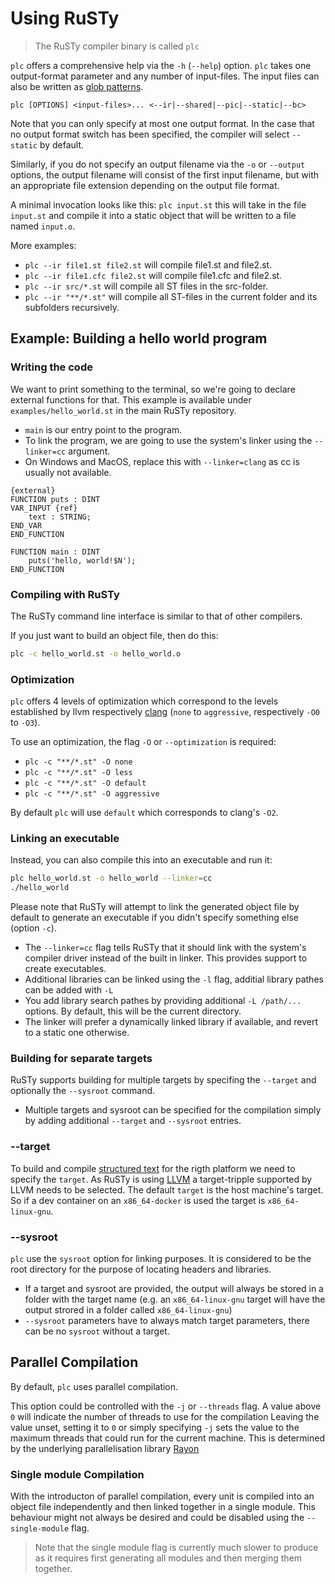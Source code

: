 # Using RuSTy

> The RuSTy compiler binary is called `plc`

`plc` offers a comprehensive help via the `-h` (`--help`) option.
`plc` takes one output-format parameter and any number of input-files.
The input files can also be written as [glob patterns](https://en.wikipedia.org/wiki/Glob_(programming)).

`plc [OPTIONS] <input-files>... <--ir|--shared|--pic|--static|--bc>`

Note that you can only specify at most one output format.
In the case that no output format switch has been specified, the compiler will select `--static` by default.

Similarly, if you do not specify an output filename via the `-o` or `--output` options,
the output filename will consist of the first input filename, but with an appropriate
file extension depending on the output file format.

A minimal invocation looks like this:
`plc input.st` this will take in the file `input.st` and compile it into a static object that will be written to a file named `input.o`.

More examples:
- `plc --ir file1.st file2.st` will compile file1.st and file2.st.
- `plc --ir file1.cfc file2.st` will compile file1.cfc and file2.st.
- `plc --ir src/*.st` will compile all ST files in the src-folder.
- `plc --ir "**/*.st"` will compile all ST-files in the current folder and its subfolders recursively.

## Example: Building a hello world program

### Writing the code

We want to print something to the terminal, so we're going to declare external functions for that.
This example is available under `examples/hello_world.st` in the main RuSTy repository.

- `main` is our entry point to the program.
- To link the program, we are going to use the system's linker using the `--linker=cc` argument.
- On Windows and MacOS, replace this with `--linker=clang` as cc is usually not available.

```iecst
{external} 
FUNCTION puts : DINT
VAR_INPUT {ref}
    text : STRING;
END_VAR
END_FUNCTION

FUNCTION main : DINT
    puts('hello, world!$N');
END_FUNCTION
```

### Compiling with RuSTy

The RuSTy command line interface is similar to that of other compilers.

If you just want to build an object file, then do this:

```bash
plc -c hello_world.st -o hello_world.o
```

### Optimization

`plc` offers 4 levels of optimization which correspond to the levels established by llvm respectively [clang](https://clang.llvm.org/docs/CommandGuide/clang.html#code-generation-options) (`none` to `aggressive`, respectively `-O0` to `-O3`).

To use an optimization, the flag `-O` or `--optimization` is required:

- `plc -c "**/*.st" -O none`
- `plc -c "**/*.st" -O less`
- `plc -c "**/*.st" -O default`
- `plc -c "**/*.st" -O aggressive`

By default `plc` will use `default` which corresponds to clang's `-O2`.

### Linking an executable

Instead, you can also compile this into an executable and run it:

```bash
plc hello_world.st -o hello_world --linker=cc
./hello_world
```

Please note that RuSTy will attempt to link the generated object file by default to generate an executable if you didn't specify something else (option `-c`).

- The `--linker=cc` flag tells RuSTy that it should link with the system's compiler driver  instead of the built in linker. This provides support to create executables.
- Additional libraries can be linked using the `-l` flag, additial library pathes can be added with `-L`
- You add library search pathes by providing additional `-L /path/...` options. By default, this will be the current directory.
- The linker will prefer a dynamically linked library if available, and revert to a static one otherwise.

### Building for separate targets

RuSTy supports building for multiple targets by specifing the `--target` and optionally the `--sysroot` command.

- Multiple targets and sysroot can be specified for the compilation simply by adding additional `--target` and `--sysroot` entries.

### --target

To build and compile [structured text](https://en.wikipedia.org/wiki/Structured_text) for the rigth platform we need to specify the `target`.
As RuSTy is using [LLVM](https://en.wikipedia.org/wiki/LLVM) a target-tripple supported by LLVM needs to be selected.
The default `target` is the host machine's target.
So if a dev container on an `x86_64-docker` is used the target is `x86_64-linux-gnu`.

### --sysroot

`plc` use the `sysroot` option for linking purposes.
It is considered to be the root directory for the purpose of locating headers and libraries.

- If a target and sysroot are provided, the output will always be stored in a folder with the target name (e.g. an `x86_64-linux-gnu` target will have the output strored in a folder called `x86_64-linux-gnu`)
- `--sysroot` parameters have to always match target parameters, there can be no `sysroot` without a target.

## Parallel Compilation

By default, `plc` uses parallel compilation.

This option could be controlled with the `-j` or `--threads` flag. A value above `0` will indicate the number of threads to use for the compilation
Leaving the value unset, setting it to `0` or simply specifying `-j` sets the value to the maximum threads that could run for the current machine.
This is determined by the underlying parallelisation library [Rayon](https://crates.io/crates/rayon)

### Single module Compilation

With the introducton of parallel compilation, every unit is compiled into an object file independently and then linked together in a single module.
This behaviour might not always be desired and could be disabled using the `--single-module` flag.

> Note that the single module flag is currently much slower to produce as it requires first generating all modules and then merging them together.
